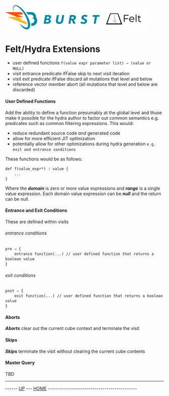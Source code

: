 ![Burst](../../documentation/burst_h_small.png "") ![](./felt_small.png "")
--

# Felt/Hydra Extensions

* user defined functions `f(value expr parameter list) ⇒ (value or NULL)`
* visit entrance predicate ifFalse skip to next visit iteration
* visit exit predicate ifFalse discard all mutations that level and below
* reference vector member abort (all mutations that level and below are discarded)

#### User Defined Functions
Add the ability to define a function presumably at the global level and thuse
make it possible for the hydra author to factor out common semantics e.g. predicates such
as common filtering expressions. This would:
* reduce redundant source code _and_ generated code
* allow for more efficient JIT optimization
* potentially allow for other optimizations during hydra generation `e.g. exit and entrance conditions`

These functions would be as follows:
    
    def f(value_expr*) : value {
        ...
    }
   
Where the ___domain___ is zero or more value expressions and ___range___ is a single value expression. 
Each domain value expression can be ___null___ and the return can be null.

#### Entrance and Exit Conditions
These are defined within visits

###### entrance conditions
    pre ⇒ {
        entrance function(...) // user defined function that returns a boolean value
    }

###### exit conditions
    post ⇒ {
        exit function(...) // user defined function that returns a boolean value
    }

#### Aborts 
___Aborts___ clear out the current cube context and terminate the visit
 
#### Skips
___Skips___ terminate the visit without clearing the current cube contents



#### Master Query
TBD

---
------ [UP](../readme.md) ---  [HOME](../../readme.md) --------------------------------------------
